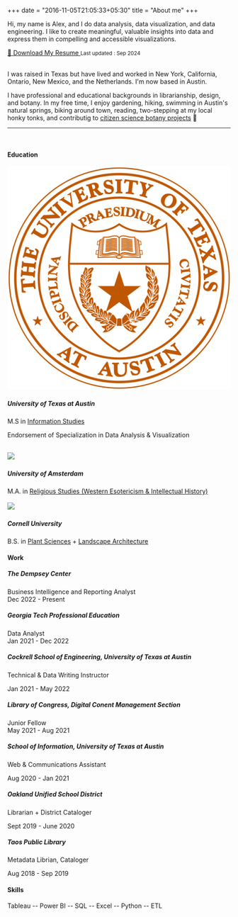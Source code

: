 +++
date = "2016-11-05T21:05:33+05:30"
title = "About me"
+++

Hi, my name is Alex, and I do data analysis, data visualization, and data engineering. I like to create meaningful, valuable insights into data and express them in compelling and accessible visualizations.

<a href="/downloads/Resume_Reese,Alexander_9.24.pdf" class="btn" download>
    📄 Download My Resume
</a>
<small>Last updated : Sep 2024</small>


</br>
</br>


<!-- ![This is me](/img/areese_circle_photo.png) -->

<p class="role">I was raised in Texas but have lived and worked in New York, California, Ontario, New Mexico, and the Netherlands. I'm now based in Austin.</p>
<p class="role">I have professional and educational backgrounds in librarianship, design, and botany. In my free time, I enjoy gardening, hiking, swimming in Austin's natural springs, biking around town, reading, two-stepping at my local honky tonks, and contributig to <a href="https://www.inaturalist.org/observations?place_id=any&user_id=txalexander&verifiable=any">citizen science botany projects</a> 🌱 </p>
<hr>

</br>

#### Education

<div class="job">
<img src="/img/ut_seal.png"></img>
<div class="jobtext">
<h5>University of Texas at Austin</h5>
<span class = major>M.S in <a href="https://www.ischool.utexas.edu/">Information Studies</a></span>
<p class="date">Endorsement of Specialization in Data Analysis & Visualization</p>
<!-- **2022** -->
</div></div>

</br>

<div class="job">
<img src="/img/uva_logo.svg"></img>
<div class="jobtext">
<h5>University of Amsterdam</h5>
<span class = major>M.A. in <a href="https://www.amsterdamhermetica.nl/">Religious Studies (Western Esotericism & Intellectual History)</a></span>
<!-- **2017** -->
</div></div>

</br>

<div class="job">
<img src="/img/cornell_seal.png"></img>
<div class="jobtext">
<h5>Cornell University</h5>
<span class = major>B.S. in <a href="https://cals.cornell.edu/school-integrative-plant-science">Plant Sciences</a> + <a href="https://cals.cornell.edu/landscape-architecture">Landscape Architecture</a></span>   
<!-- **2014** -->
</div></div>

<h4 class=resume-heading>Work</h4>

<div class="job">
<!-- <img src=""></img> -->
<div class="jobtext">
<h5>The Dempsey Center</h5>   
<div class=role>Business Intelligence and Reporting Analyst</div>  
<div class=date>Dec 2022 - Present</div>
</div></div>

<div class="job">
<!-- <img src=""></img> -->
<div class="jobtext">
<h5>Georgia Tech Professional Education</h5>   
<div class=role>Data Analyst</div>  
<div class=date>Jan 2021 - Dec 2022</div>
</div></div>

##### Cockrell School of Engineering, University of Texas at Austin  
<div class=role>Technical & Data Writing Instructor</div>    
<p class=date>Jan 2021 - May 2022</p>  

##### Library of Congress, Digital Conent Management Section  
<div class=role>Junior Fellow</div>
<div class=date>May 2021 - Aug 2021</div>  

##### School of Information, University of Texas at Austin  
<div class=role>Web & Communications Assistant</div>  
<p class=date>Aug 2020 - Jan 2021</p>

##### Oakland Unified School District  
<div class=role>Librarian + District Cataloger</div>    
<p class=date>Sept 2019 - June 2020</p>

<div class="job">
<!-- <img src="/img/taos.png"></img> -->
<div class="jobtext">
<h5>Taos Public Library</h5>  
<div class=role>Metadata Librian, Cataloger</div>    
<p class=date>Aug 2018 - Sep 2019</p>
</div></div>

#### Skills
<span class=role>Tableau --
Power BI --
SQL --
Excel --
Python --
ETL
</span>    
<!-- [1]: /img/about.jpg -->
